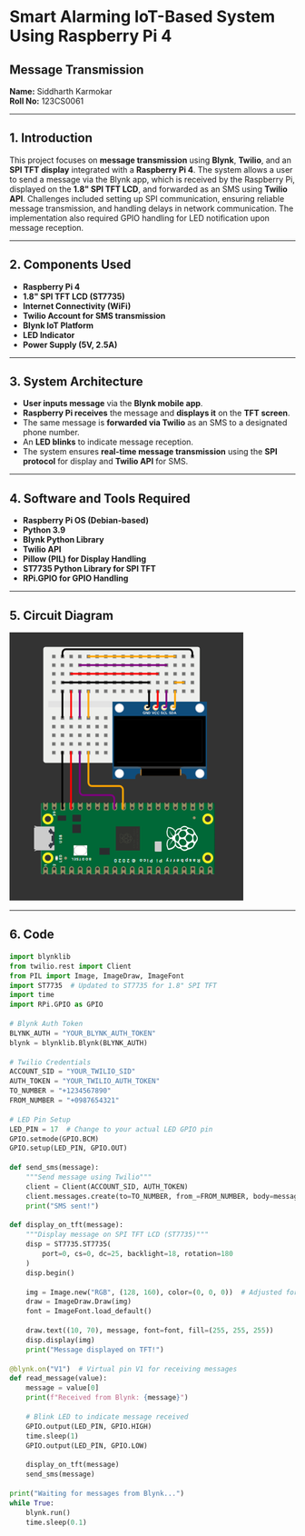 # **Smart Alarming IoT-Based System Using Raspberry Pi 4**

## **Message Transmission**

**Name:** Siddharth Karmokar  
**Roll No:** 123CS0061  

---

## **1. Introduction**
This project focuses on **message transmission** using **Blynk**, **Twilio**, and an **SPI TFT display** integrated with a **Raspberry Pi 4**. The system allows a user to send a message via the Blynk app, which is received by the Raspberry Pi, displayed on the **1.8" SPI TFT LCD**, and forwarded as an SMS using **Twilio API**. Challenges included setting up SPI communication, ensuring reliable message transmission, and handling delays in network communication. The implementation also required GPIO handling for LED notification upon message reception.

---

## **2. Components Used**
- **Raspberry Pi 4**
- **1.8" SPI TFT LCD (ST7735)**
- **Internet Connectivity (WiFi)**
- **Twilio Account for SMS transmission**
- **Blynk IoT Platform**
- **LED Indicator**
- **Power Supply (5V, 2.5A)**

---

## **3. System Architecture**
- **User inputs message** via the **Blynk mobile app**.
- **Raspberry Pi receives** the message and **displays it** on the **TFT screen**.
- The same message is **forwarded via Twilio** as an SMS to a designated phone number.
- An **LED blinks** to indicate message reception.
- The system ensures **real-time message transmission** using the **SPI protocol** for display and **Twilio API** for SMS.

---

## **4. Software and Tools Required**
- **Raspberry Pi OS (Debian-based)**
- **Python 3.9**
- **Blynk Python Library**
- **Twilio API**
- **Pillow (PIL) for Display Handling**
- **ST7735 Python Library for SPI TFT**
- **RPi.GPIO for GPIO Handling**

---

## **5. Circuit Diagram**
![Image](https://github.com/SiddharthKarmokar/ES-IOT/blob/main/display.png?raw=true)

<p style="page-break-after: always;"></p>

---

## **6. Code**
```python
import blynklib
from twilio.rest import Client
from PIL import Image, ImageDraw, ImageFont
import ST7735  # Updated to ST7735 for 1.8" SPI TFT
import time
import RPi.GPIO as GPIO

# Blynk Auth Token
BLYNK_AUTH = "YOUR_BLYNK_AUTH_TOKEN"
blynk = blynklib.Blynk(BLYNK_AUTH)

# Twilio Credentials
ACCOUNT_SID = "YOUR_TWILIO_SID"
AUTH_TOKEN = "YOUR_TWILIO_AUTH_TOKEN"
TO_NUMBER = "+1234567890"
FROM_NUMBER = "+0987654321"

# LED Pin Setup
LED_PIN = 17  # Change to your actual LED GPIO pin
GPIO.setmode(GPIO.BCM)
GPIO.setup(LED_PIN, GPIO.OUT)

def send_sms(message):
    """Send message using Twilio"""
    client = Client(ACCOUNT_SID, AUTH_TOKEN)
    client.messages.create(to=TO_NUMBER, from_=FROM_NUMBER, body=message)
    print("SMS sent!")

def display_on_tft(message):
    """Display message on SPI TFT LCD (ST7735)"""
    disp = ST7735.ST7735(
        port=0, cs=0, dc=25, backlight=18, rotation=180
    )
    disp.begin()
    
    img = Image.new("RGB", (128, 160), color=(0, 0, 0))  # Adjusted for 1.8" display resolution
    draw = ImageDraw.Draw(img)
    font = ImageFont.load_default()
    
    draw.text((10, 70), message, font=font, fill=(255, 255, 255))
    disp.display(img)
    print("Message displayed on TFT!")

@blynk.on("V1")  # Virtual pin V1 for receiving messages
def read_message(value):
    message = value[0]
    print(f"Received from Blynk: {message}")
    
    # Blink LED to indicate message received
    GPIO.output(LED_PIN, GPIO.HIGH)
    time.sleep(1)
    GPIO.output(LED_PIN, GPIO.LOW)
    
    display_on_tft(message)
    send_sms(message)

print("Waiting for messages from Blynk...")
while True:
    blynk.run()
    time.sleep(0.1)

```